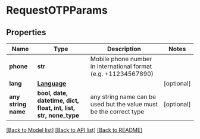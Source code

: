 # RequestOTPParams


## Properties
Name | Type | Description | Notes
------------ | ------------- | ------------- | -------------
**phone** | **str** | Mobile phone number in international format (e.g. +11234567890) | 
**lang** | [**Language**](Language.md) |  | [optional] 
**any string name** | **bool, date, datetime, dict, float, int, list, str, none_type** | any string name can be used but the value must be the correct type | [optional]

[[Back to Model list]](../README.md#documentation-for-models) [[Back to API list]](../README.md#documentation-for-api-endpoints) [[Back to README]](../README.md)


